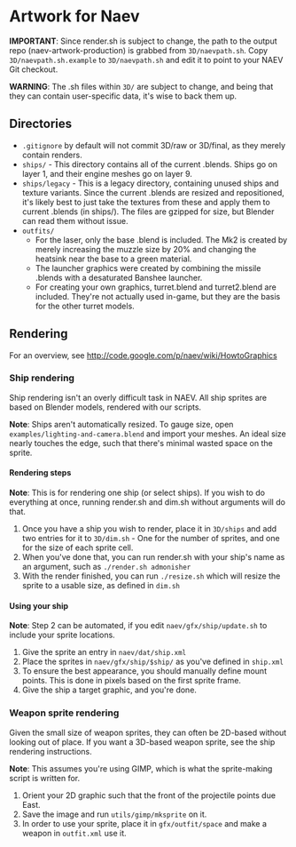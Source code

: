 Artwork for Naev
================

**IMPORTANT**: Since render.sh is subject to change, the path to the output repo (naev-artwork-production) is grabbed from `3D/naevpath.sh`. Copy `3D/naevpath.sh.example` to `3D/naevpath.sh` and edit it to point to your NAEV Git checkout.

**WARNING**: The .sh files within `3D/` are subject to change, and being that they can contain user-specific data, it's wise to back them up.

Directories
-----------
* `.gitignore` by default will not commit 3D/raw or 3D/final, as they merely contain renders.
* `ships/`  -  This directory contains all of the current .blends. Ships go on layer 1, and their engine meshes go on layer 9.
* `ships/legacy` - This is a legacy directory, containing unused ships and texture variants. Since the current .blends are resized and repositioned, it's likely best to just take the textures from these and apply them to current .blends (in ships/). The files are gzipped for size, but Blender can read them without issue.
* `outfits/`
   - For the laser, only the base .blend is included. The Mk2 is created by merely increasing the muzzle size by 20% and changing the heatsink near the base to a green material.
   - The launcher graphics were created by combining the missile .blends with a desaturated Banshee launcher.
   - For creating your own graphics, turret.blend and turret2.blend are included. They're not actually used in-game, but they are the basis for the other turret models.

Rendering
---------
For an overview, see http://code.google.com/p/naev/wiki/HowtoGraphics

### Ship rendering

Ship rendering isn't an overly difficult task in NAEV. All ship sprites are based on Blender models, rendered with our scripts.

**Note**: Ships aren't automatically resized. To gauge size, open `examples/lighting-and-camera.blend` and import your meshes. An ideal size nearly touches the edge, such that there's minimal wasted space on the sprite.

#### Rendering steps
**Note**: This is for rendering one ship (or select ships). If you wish to do everything at once, running render.sh and dim.sh without arguments will do that.

1. Once you have a ship you wish to render, place it in `3D/ships` and add two entries for it to `3D/dim.sh` - One for the number of sprites, and one for the size of each sprite cell.
2. When you've done that, you can run render.sh with your ship's name as an argument, such as `./render.sh admonisher`
3. With the render finished, you can run `./resize.sh`  which will resize the sprite to a usable size, as defined in `dim.sh`

#### Using your ship

**Note**: Step 2 can be automated, if you edit `naev/gfx/ship/update.sh` to include your sprite locations.
      
1. Give the sprite an entry in `naev/dat/ship.xml`
2. Place the sprites in `naev/gfx/ship/$ship/` as you've defined in `ship.xml`
3. To ensure the best appearance, you should manually define mount points. This is done in pixels based on the first sprite frame.
4. Give the ship a target graphic, and you're done.

### Weapon sprite rendering
Given the small size of weapon sprites, they can often be 2D-based without looking out of place. If you want a 3D-based weapon sprite, see the ship rendering instructions.
      
**Note**: This assumes you're using GIMP, which is what the sprite-making script is written for.
      
1. Orient your 2D graphic such that the front of the projectile points due East.
2. Save the image and run `utils/gimp/mksprite` on it.
3. In order to use your sprite, place it in `gfx/outfit/space` and make a weapon in `outfit.xml` use it.

